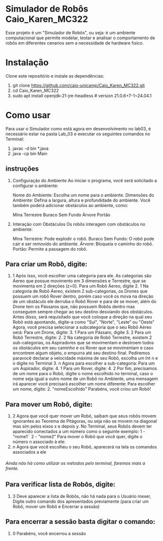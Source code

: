 # Simulador de Robôs Caio_Karen_MC322
Esse projeto é um "Simulador de Robôs", ou seja: é um ambiente computacional que permite modelar, testar e analisar o comportamento de robôs em diferentes cenarios sem a necessidade de hardware fısico.

# Instalação
Clone este repositório e instale as dependências:

1.  git clone https://github.com/caio-unicamp/Caio_Karen_MC322.git
2. cd Caio_Karen_MC322
3. sudo apt install openjdk-21-jre-headless  # version 21.0.6+7-1~24.04.1 

# Como usar
Para usar o Simulador como está agora em desenvolvimento no lab03, é necessário estar na pasta Lab_03 e executar os seguintes comandos no Terminal:

1. javac -d bin *.java
2. java -cp bin Main


## instruções 
1. Configuração do Ambiente
    Ao iniciar o programa, você será solicitado a configurar o ambiente:

    Nome do Ambiente: Escolha um nome para o ambiente.
    Dimensões do Ambiente: Defina a largura, altura e profundidade do ambiente.
    Você também poderá adicionar obstáculos ao ambiente, como:

    Mina Terrestre
    Buraco Sem Fundo
    Árvore
    Portão
2. Interação com Obstáculos
    Os robôs interagem com obstáculos no ambiente:

    Mina Terrestre: Pode explodir o robô.
    Buraco Sem Fundo: O robô pode cair e ser removido do ambiente.
    Árvore: Bloqueia o caminho do robô.
    Portão: Permite a passagem do robô.

## Para criar um Robô, digite:
 1. 1 
    Após isso, você escolher uma categoria para ele. As categorias são Áereo que possue movimento em 3 dimensões e Terrestre, que se movimenta em 2 direções (z=0).
    Para um Robô Áereo, digite
    2. 1
        Na categoria de Robô Áereo, existem 2 sub-categorias, os Drones que possuem um robô Rover dentro, porém caso você os mova na direção de um obstáculo ele derruba o Robô Rover e para de se mover, além do Drone tem os Pássaros que, não possuem Robôs dentro mas conseguem sempre chegar ao seu destino desviando dos obstáculos.
        Antes disso, será requisitado que você coloque a direção na qual seu Robô está apontando, digite-a como "Sul", "Norte", "Leste" ou "Oeste" 
        Agora, você precisa selecionar a subcategoria que o seu Robô Aéreo será:
        Para um Drone, digite:
        3. 1
        Para um Pássaro, digite
        3. 2
    Para um Robô Terrestre, digite:
    2. 2
        Na categoria de Robô Terrestre, existem 2 sub-categorias, os Aspiradores que se movimentam e destroem todos os obstáculos em seu caminho e os Rover que se movimentam e caso encontrem algum objeto, o empurra até seu destino final.
        Pediremos paravocê  declarar a velocidade máxima de seu Robô, escolha um Int n e o digite no Terminal
        3. n
        Agora para escolher a sub-categoria:
        Para um um Aspirador, digite:
        4. 1
        Para um Rover, digite:
        4. 2
    Por fim, precisamos de um nome para o Robô, digite o nome escolhido no terminal, caso o nome seja igual a outro nome de um Robô no Ambiente, uma mensagem irá aparecer você precisará escolher um nome diferente:
    Para escolher um nome, digite:
    2. "nomeEscolhido"
    Parabéns, você criou um Robô!

## Para mover um Robô, digite:
 1. 2
 Agora que você quer mover um Robô, saibam que seus robôs movem ignorantes ao Teorema de Pitágoras, ou seja não se movem na diagonal mas sim pelos eixos x e depois y.
 No Terminal, seus Robôs devem ter aparecido conectados a um número como o seguinte exemplo: 
 1 - "nome1¨
 2 - "nome2"
 Para mover o Robô que você quer, digite o número n associado à ele:
 2. n
 Agora que você escolheu o seu Robô, aparecerá na tela os comandos associados a ele
 ###### Ainda não há como utilizar os métodos pelo terminal, faremos mais a frente.

## Para verificar lista de Robôs, digite:
 1. 3
 Deve aparecer a lista de Robôs, não há nada para o Usuário mexer, Digite outro comando dos apresentados previamente (para criar um Robô, mover um Robô e Encerrar a sessão)

## Para encerrar a sessão basta digitar o comando:
 1. 0
 Parabéns, você encerrou a sessão